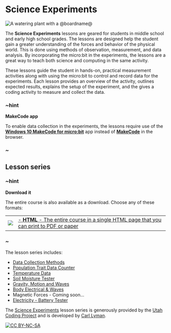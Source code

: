 # Science Experiments

![A watering plant with a @boardname@](/static/courses/ucp-science.jpg)

The **Science Experiments** lessons are geared for students in middle school and early high school grades. The lessons are designed help the student gain a greater understanding of the forces and behavior of the physical world. This is done using methods of observation, measurement, and data analysis. By incorporating the micro:bit in the experiments, the lessons are a great way to teach both science and computing in the same activity.
 
These lessons guide the student in hands-on, practical measurement activities along with using the micro:bit to control and record data for the experiments. Each lesson provides an overview of the activity, outlines expected results, explains the setup of the experiment, and the gives a coding activity to measure and collect the data.

### ~hint

**MakeCode app**

To enable data collection in the experiments, the lessons require use of the **[Windows 10 MakeCode for micro:bit](https://www.microsoft.com/store/productId/9PJC7SV48LCX)** app instead of **[MakeCode](@homeurl@)** in the browser.

### ~

## Lesson series

### ~hint

**Download it**

The entire course is also available as a download. Choose any of these formats:

|||
|-|-|
| [![](/static/courses/csintro/icons/html-24x24.png)](/--docs#book:/courses/ucp-science/SUMMARY) | [- **HTML** - The entire course in a single HTML page that you can print to PDF or paper](/--docs#book:/courses/ucp-science/SUMMARY) |

### ~


The lesson series includes:
 
* [Data Collection Methods](/courses/ucp-science/data-collection)
* [Population Trait Data Counter](/courses/ucp-science/population)
* [Temperature Data](/courses/ucp-science/temperature)
* [Soil Moisture Tester](/courses/ucp-science/soil-moisture)
* [Gravity, Motion and Waves](/courses/ucp-science/gravity)
* [Body Electrical & Waves](/courses/ucp-science/body-electrical)
* Magnetic Forces - Coming soon...
* [Electricity - Battery Tester](/courses/ucp-science/electricity)
 
The [Science Experiments](https://sites.google.com/view/utahcodingproject/csta/microbit-science-experiments) lesson series is generously provided by the [Utah Coding Project](https://sites.google.com/view/utahcodingproject/home) and is developed by [Carl Lyman](mailto:utahcoding@outlook.com).
 
[![CC BY-NC-SA](https://licensebuttons.net/l/by-nc-sa/4.0/88x31.png)](https://creativecommons.org/licenses/by-nc-sa/4.0/)
